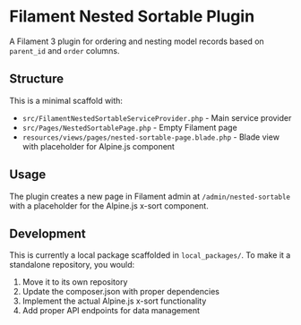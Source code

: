 # Filament Nested Sortable Plugin

A Filament 3 plugin for ordering and nesting model records based on `parent_id` and `order` columns.

## Structure

This is a minimal scaffold with:

- `src/FilamentNestedSortableServiceProvider.php` - Main service provider
- `src/Pages/NestedSortablePage.php` - Empty Filament page
- `resources/views/pages/nested-sortable-page.blade.php` - Blade view with placeholder for Alpine.js component

## Usage

The plugin creates a new page in Filament admin at `/admin/nested-sortable` with a placeholder for the Alpine.js x-sort component.

## Development

This is currently a local package scaffolded in `local_packages/`. To make it a standalone repository, you would:

1. Move it to its own repository
2. Update the composer.json with proper dependencies
3. Implement the actual Alpine.js x-sort functionality
4. Add proper API endpoints for data management 